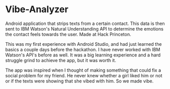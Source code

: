 # Vibe-Analyzer
Android application that strips texts from a certain contact. This data is then sent to IBM Watson's Natural Understanding API to determine the emotions the contact feels towards the user. Made at Hack Princeton.

This was my first experience with Android Studio, and had just learned the basics a couple days before the hackathon. I have never worked with IBM Watson's API's before as well. It was a big learning experience and a hard struggle grind to achieve the app, but it was worth it.

The app was inspired when I thought of making something that could fix a social problem for my friend. He never knew whether a girl liked him or not or if the texts were showing that she vibed with him. So we made vibe.
